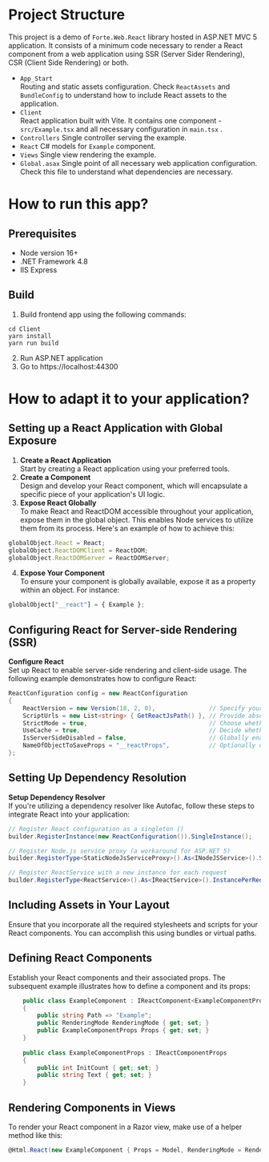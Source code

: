 # Project Structure

This project is a demo of `Forte.Web.React` library hosted in ASP.NET MVC 5 application. It consists of a minimum code necessary to render a React component from a web application using SSR (Server Sider Rendering), CSR (Client Side Rendering) or both.

- `App_Start`  
Routing and static assets configuration. Check `ReactAssets` and `BundleConfig` to understand how to include React assets to the application.
- `Client`  
React application built with Vite. It contains one component - `src/Example.tsx` and all necessary configuration in `main.tsx` .
- `Controllers`
Single controller serving the example.
- `React`
C# models for `Example` component.
- `Views`
Single view rendering the example.
- `Global.asax`
Single point of all necessary web application configuration. Check this file to understand what dependencies are necessary.

# How to run this app?

## Prerequisites
- Node version 16+
- .NET Framework 4.8
- IIS Express

## Build

1. Build frontend app using the following commands:
```shell
cd Client
yarn install
yarn run build
```
2. Run ASP.NET application
3. Go to https://localhost:44300

# How to adapt it to your application?

## Setting up a React Application with Global Exposure
1. **Create a React Application**  
   Start by creating a React application using your preferred tools.
2. **Create a Component**  
   Design and develop your React component, which will encapsulate a specific piece of your application's UI logic.
3. **Expose React Globally**  
   To make React and ReactDOM accessible throughout your application, expose them in the global object. This enables Node services to utilize them from its process. Here's an example of how to achieve this:
```js
globalObject.React = React;
globalObject.ReactDOMClient = ReactDOM;
globalObject.ReactDOMServer = ReactDOMServer;
```
4. **Expose Your Component**  
To ensure your component is globally available, expose it as a property within an object. For instance:
```js
globalObject["__react"] = { Example };
```
## Configuring React for Server-side Rendering (SSR)
**Configure React**  
Set up React to enable server-side rendering and client-side usage. The following example demonstrates how to configure React:
```csharp
ReactConfiguration config = new ReactConfiguration
{
    ReactVersion = new Version(18, 2, 0),               // Specify your preferred React version
    ScriptUrls = new List<string> { GetReactJsPath() }, // Provide absolute paths to required scripts
    StrictMode = true,                                  // Choose whether React should render in strict mode
    UseCache = true,                                    // Decide whether to cache rendered components
    IsServerSideDisabled = false,                       // Globally enable or disable SSR
    NameOfObjectToSaveProps = "__reactProps",           // Optionally override the default object name for client-side props
};
```
## Setting Up Dependency Resolution
**Setup Dependency Resolver**  
If you're utilizing a dependency resolver like Autofac, follow these steps to integrate React into your application:
```csharp
// Register React configuration as a singleton ()
builder.RegisterInstance(new ReactConfiguration()).SingleInstance();

// Register Node.js service proxy (a workaround for ASP.NET 5)
builder.RegisterType<StaticNodeJsServiceProxy>().As<INodeJSService>().SingleInstance();

// Register ReactService with a new instance for each request
builder.RegisterType<ReactService>().As<IReactService>().InstancePerRequest();          
```
## Including Assets in Your Layout
Ensure that you incorporate all the required stylesheets and scripts for your React components. You can accomplish this using bundles or virtual paths.

## Defining React Components
Establish your React components and their associated props. The subsequent example illustrates how to define a component and its props:
```csharp
    public class ExampleComponent : IReactComponent<ExampleComponentProps>
    {
        public string Path => "Example";        
        public RenderingMode RenderingMode { get; set; }
        public ExampleComponentProps Props { get; set; }
    }
    
    public class ExampleComponentProps : IReactComponentProps
    {
        public int InitCount { get; set; }
        public string Text { get; set; }
    }
```
## Rendering Components in Views
To render your React component in a Razor view, make use of a helper method like this:
```csharp
@Html.React(new ExampleComponent { Props = Model, RenderingMode = RenderingMode.ClientAndServer })
```